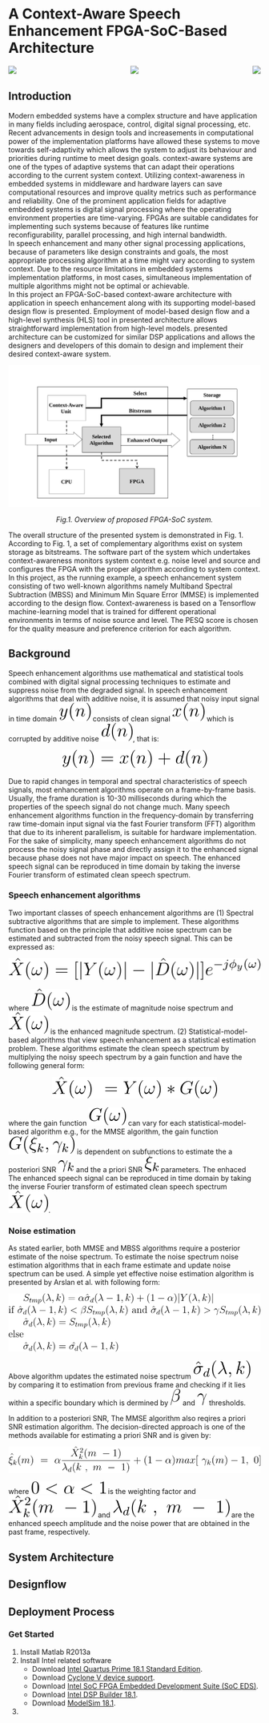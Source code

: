 # A Context-Aware Speech Enhancement FPGA-SoC-Based Architecture
<img align="left" src="https://img.shields.io/badge/Status-Active-47c949"> <img align="right" src="https://img.shields.io/github/last-commit/alirezazd-embedded/context-aware_speech-enhancement?logoColor=d0d615"> <p align="center"><img src="https://img.shields.io/badge/Target%20FPGA--SoC-Intel%20Cyclone%20V-blue"/></p>
## Introduction
Modern embedded systems have a complex structure and have application in many fields including aerospace, control, digital signal processing, etc. Recent advancements in design tools and increasements in computational power of the implementation platforms have allowed these systems to move towards self-adaptivity which allows the system to adjust its behaviour and priorities during runtime to meet design goals. context-aware systems are one of the types of adaptive systems that can adapt their operations according to the current system context. Utilizing context-awareness in embedded systems in middleware and hardware layers can save computational resources and improve quality metrics such as performance and reliability. One of the prominent application fields for adaptive embedded systems is digital signal processing where the operating environment properties are time-varying. FPGAs are suitable candidates for implementing such systems because of features like runtime reconfigurability, parallel processing, and high internal bandwidth.  
In speech enhancement and many other signal processing applications, because of parameters like design constraints and goals, the most appropriate processing algorithm at a time might vary according to system context. Due to the resource limitations in embedded systems implementation platforms, in most cases, simultaneous implementation of multiple algorithms might not be optimal or achievable.  
In this project an FPGA-SoC-based context-aware architecture with application in speech enhancement along with its supporting model-based design flow is presented. Employment of model-based design flow and a high-level synthesis (HLS) tool in presented architecture allows straightforward implementation from high-level models. presented architecture can be customized for similar DSP applications and allows the designers and developers of this domain to design and implement their desired context-aware system.  

![](./Documentation/Figs/Overview.svg)
<p align="center"> <i> Fig.1. Overview of proposed FPGA-SoC system. </i> </p>

The overall structure of the presented system is demonstrated in Fig. 1. According to Fig. 1, a set of complementary algorithms exist on system storage as bitstreams. The software part of the system which undertakes context-awareness monitors system context e.g. noise level and source and configures the FPGA with the proper algorithm according to system context.  
In this project, as the running example, a speech enhancement system consisting of two well-known algorithms namely Multiband Spectral Subtraction (MBSS) and Minimum Min Square Error (MMSE) is implemented according to the design flow. Context-awareness is based on a Tensorflow machine-learning model that is trained for different operational environments in terms of noise source and level. The PESQ score is chosen for the quality measure and preference criterion for each algorithm.
## Background
Speech enhancement algorithms use mathematical and statistical tools combined with digital signal processing techniques to estimate and suppress noise from the degraded signal. In speech enhancement algorithms that deal with additive noise, it is assumed that noisy input signal in time domain ![](./Documentation/Figs/y(n).svg) consists of clean signal ![](./Documentation/Figs/x(n).svg) which is corrupted by additive noise ![](./Documentation/Figs/d(n).svg), that is:  

<p align="center">
  <img src="./Documentation/Figs/additive-noise.svg" />
</p>

Due to rapid changes in temporal and spectral characteristics of speech signals, most enhancement algorithms operate on a frame-by-frame basis. Usually, the frame duration is 10-30 milliseconds during which the properties of the speech signal do not change much. Many speech enhancement algorithms function in the frequency-domain by transferring raw time-domain input signal via the fast Fourier transform (FFT) algorithm that due to its inherent parallelism, is suitable for hardware implementation. For the sake of simplicity, many speech enhancement algorithms do not process the noisy signal phase and directly assign it to the enhanced signal because phase does not have major impact on speech. The enhanced speech signal can be reproduced in time domain by taking the inverse Fourier transform of estimated clean speech spectrum.
### Speech enhancement algorithms
Two important classes of speech enhancement algorithms are (1) Spectral subtractive algorithms that are simple to implement. These algorithms function based on the principle that additive noise spectrum can be estimated and subtracted from the noisy speech signal. This can be expressed as:  

<p align="center">
  <img src="./Documentation/Figs/SS.svg" />
</p>  

where ![](./Documentation/Figs/D(w)_hat.svg) is the estimate of magnitude noise spectrum and ![](./Documentation/Figs/X(w)_hat.svg) is the enhanced magnitude spectrum. (2) Statistical-model-based algorithms that view speech enhancement as a statistical estimation problem. These algorithms estimate the clean speech spectrum by multiplying the noisy speech spectrum by a gain function and have the following general form:  

<p align="center">
  <img src="./Documentation/Figs/SMB.svg" />
</p>  

where the gain function ![](./Documentation/Figs/G(w).svg) can vary for each statistical-model-based algorithm e.g., for the MMSE algorithm, the gain function ![](./Documentation/Figs/G(MMSE).svg) is dependent on subfunctions to estimate the a posteriori SNR ![](./Documentation/Figs/gamma_k.svg) and the a priori SNR ![](./Documentation/Figs/xi_k.svg) parameters. The enhaced The enhanced speech signal can be reproduced in time domain by taking the inverse Fourier transform of estimated clean speech spectrum ![](./Documentation/Figs/X(w)_hat.svg).
### Noise estimation
As stated earlier, both MMSE and MBSS algorithms require a posterior estimate of the noise spectrum. To estimate the noise spectrum noise estimation algorithms that in each frame estimate and update noise spectrum can be used. A simple yet effective noise estimation algorithm is presented by Arslan et al. with following form:  

<p align="center">
  <img src="./Documentation/Figs/NE.svg" />
</p>  

Above algorithm updates the estimated noise spectrum ![](./Documentation/Figs/ENS.svg) by comparing it to estimation from previous frame and checking if it lies within a specific boundary which is dermined by ![](./Documentation/Figs/b.svg) and ![](./Documentation/Figs/g.svg) thresholds.

In addition to a posteriori SNR, The MMSE algorithm also reqires a priori SNR estimation algorithm. The decision-directed approach is one of the methods available for estimating a priori SNR and is given by:  

<p align="center">
  <img src="./Documentation/Figs/DD.svg" />
</p>  

where ![](./Documentation/Figs/a01.svg) is the weighting factor and ![](./Documentation/Figs/X(k)_hat.svg) and ![](./Documentation/Figs/lambda(k).svg) are the enhanced speech amplitude and the noise power that are obtained in the past frame, respectively.
## System Architecture
## Designflow
## Deployment Process
### Get Started
1. Install Matlab R2013a
2. Install Intel related software  
   * Download [Intel Quartus Prime 18.1 Standard Edition](https://download.altera.com/akdlm/software/acdsinst/18.1std/625/ib_installers/QuartusSetup-18.1.0.625-windows.exe).
   * Download [Cyclone V device support](https://download.altera.com/akdlm/software/acdsinst/18.1std/625/ib_installers/cyclonev-18.1.0.625.qdz).
   * Download [Intel SoC FPGA Embedded Development Suite (SoC EDS)](https://download.altera.com/akdlm/software/acdsinst/18.1std/625/ib_installers/SoCEDSSetup-18.1.0.625-windows.exe).
   * Download [Intel DSP Builder 18.1](https://download.altera.com/akdlm/software/acdsinst/18.1std/625/ib_installers/DSPBuilderSetup-18.1.0.625-windows.exe).
   * Download [ModelSim 18.1](https://download.altera.com/akdlm/software/acdsinst/18.1std/625/ib_installers/ModelSimSetup-18.1.0.625-windows.exe).
4. 
